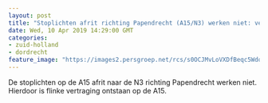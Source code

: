 ```yaml
---
layout: post
title: "Stoplichten afrit richting Papendrecht (A15/N3) werken niet: vertraging loopt op"
date: Wed, 10 Apr 2019 14:29:00 GMT
categories: 
- zuid-holland 
- dordrecht 
feature_image: "https://images2.persgroep.net/rcs/s0OCJMvLoVXDfBeqc5Wdoy-I6b0/diocontent/145244422/_fitwidth/400/?appId=21791a8992982cd8da851550a453bd7f&quality=0.7"
---
```


De stoplichten op de A15 afrit  naar de N3 richting Papendrecht werken niet. Hierdoor is flinke vertraging ontstaan op de A15.
